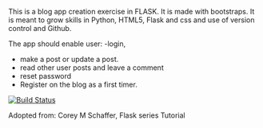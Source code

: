 This is a blog app creation exercise in FLASK.
It is made with bootstraps.
It is meant to grow skills in Python, HTML5, Flask and css and use of version control and Github.

The app should enable user:
-login,
- make a post or update a post.
- read other user posts and leave a comment
- reset password
- Register on the blog as a first timer. 

[![Build Status](https://travis-ci.org/Teatoller/Myblog_tutor.svg?branch=master)](https://travis-ci.org/Teatoller/Myblog_tutor)

Adopted from: Corey M Schaffer, Flask series Tutorial 